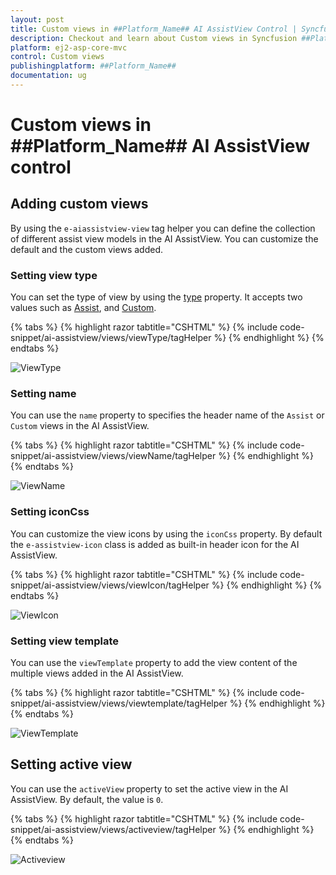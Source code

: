 ```yaml
---
layout: post
title: Custom views in ##Platform_Name## AI AssistView Control | Syncfusion
description: Checkout and learn about Custom views in Syncfusion ##Platform_Name## AI AssistView control of Syncfusion Essential JS 2 and more.
platform: ej2-asp-core-mvc
control: Custom views
publishingplatform: ##Platform_Name##
documentation: ug
---
```


# Custom views in ##Platform_Name## AI AssistView control

## Adding custom views

By using the `e-aiassistview-view` tag helper you can define the collection of different assist view models in the AI AssistView. You can customize the default and the custom views added.

### Setting view type

You can set the type of view by using the [type](https://help.syncfusion.com/cr/aspnetcore-js2/Syncfusion.EJ2.InteractiveChat.AssistViewType.html) property. It accepts two values such as [Assist](https://help.syncfusion.com/cr/aspnetcore-js2/Syncfusion.EJ2.InteractiveChat.AssistViewType.html#Syncfusion_EJ2_InteractiveChat_AssistViewType_Assist), and [Custom](https://help.syncfusion.com/cr/aspnetcore-js2/Syncfusion.EJ2.InteractiveChat.AssistViewType.html#Syncfusion_EJ2_InteractiveChat_AssistViewType_Custom).

{% tabs %}
{% highlight razor tabtitle="CSHTML" %}
{% include code-snippet/ai-assistview/views/viewType/tagHelper %}
{% endhighlight %}
{% endtabs %}

![ViewType](images/view-type.png)

### Setting name

You can use the `name` property to specifies the header name of the `Assist` or `Custom` views in the AI AssistView.

{% tabs %}
{% highlight razor tabtitle="CSHTML" %}
{% include code-snippet/ai-assistview/views/viewName/tagHelper %}
{% endhighlight %}
{% endtabs %}

![ViewName](images/view-name.png)

### Setting iconCss

You can customize the view icons by using the `iconCss` property. By default the `e-assistview-icon` class is added as built-in header icon for the AI AssistView.

{% tabs %}
{% highlight razor tabtitle="CSHTML" %}
{% include code-snippet/ai-assistview/views/viewIcon/tagHelper %}
{% endhighlight %}
{% endtabs %}

![ViewIcon](images/view-icon.png)

### Setting view template 

You can use the `viewTemplate` property to add the view content of the multiple views added in the AI AssistView.

{% tabs %}
{% highlight razor tabtitle="CSHTML" %}
{% include code-snippet/ai-assistview/views/viewtemplate/tagHelper %}
{% endhighlight %}
{% endtabs %}

![ViewTemplate](images/viewtemplate.png)

## Setting active view

You can use the `activeView` property to set the active view in the AI AssistView. By default, the value is `0`.

{% tabs %}
{% highlight razor tabtitle="CSHTML" %}
{% include code-snippet/ai-assistview/views/activeview/tagHelper %}
{% endhighlight %}
{% endtabs %}

![Activeview](images/activeview.png)
